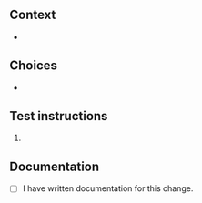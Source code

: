 ## Context

* <!-- What do you want to achieve with this PR? -->

## Choices

* <!-- * Why did you solve it like this? -->

## Test instructions

1. <!-- 1. How did you test this PR? -->

## Documentation

* [ ] I have written documentation for this change.